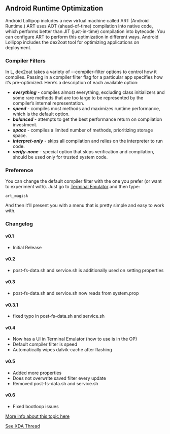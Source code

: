 ## Android Runtime Optimization

Android Lollipop includes a new virtual machine called ART (Android Runtime.) ART uses AOT (ahead-of-time) compilation into native code, which performs better than JIT (just-in-time) compilation into bytecode. You can configure ART to perform this optimization in different ways.
Android Lollipop includes the dex2oat tool for optimizing applications on deployment.

### Compiler Filters

In L, dex2oat takes a variety of --compiler-filter options to control how it compiles. Passing in a compiler filter flag for a particular app specifies how it’s pre-optimized. Here’s a description of each available option:

 * **_everything_** - compiles almost everything, excluding class initializers and some rare methods that are too large to be represented by the compiler’s internal representation.
 * **_speed_** - compiles most methods and maximizes runtime performance, which is the default option.
 * **_balanced_** - attempts to get the best performance return on compilation investment.
 * **_space_** - compiles a limited number of methods, prioritizing storage space.
 * **_interpret-only_** - skips all compilation and relies on the interpreter to run code.
 * **_verify-none_** - special option that skips verification and compilation, should be used only for trusted system code.

### Preference

You can change the default compiler filter with the one you prefer (or want to experiment with).
Just go to [Terminal Emulator](https://play.google.com/store/apps/details?id=jackpal.androidterm) and then type:

	art_magisk

And then it'll present you with a menu that is pretty simple and easy to work with.

### Changelog
#### v0.1 
* Initial Release
#### v0.2 
* post-fs-data.sh and service.sh is additionally used on setting properties
#### v0.3 
* post-fs-data.sh and service.sh now reads from system.prop
#### v0.3.1 
* fixed typo in post-fs-data.sh and service.sh
#### v0.4 
* Now has a UI in Terminal Emulator (how to use is in the OP)
* Default compiler filter is speed
* Automatically wipes dalvik-cache after flashing
#### v0.5 
* Added more properties
* Does not overwrite saved filter every update
* Removed post-fs-data.sh and service.sh
#### v0.6 
* Fixed bootloop issues


[More info about this topic here](https://source.android.com/devices/tech/dalvik/configure)

[See XDA Thread](https://forum.xda-developers.com/apps/magisk/module-android-runtime-optimization-t3596559)
